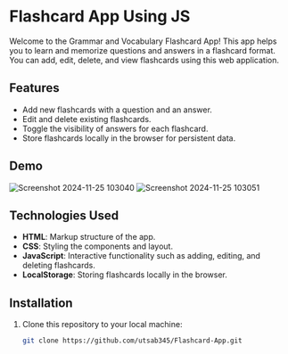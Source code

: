 # Flashcard App Using JS

Welcome to the Grammar and Vocabulary Flashcard App! This app helps you to learn and memorize questions and answers in a flashcard format. You can add, edit, delete, and view flashcards using this web application.

## Features
- Add new flashcards with a question and an answer.
- Edit and delete existing flashcards.
- Toggle the visibility of answers for each flashcard.
- Store flashcards locally in the browser for persistent data.

## Demo
![Screenshot 2024-11-25 103040](https://github.com/user-attachments/assets/ac0ce470-8a93-48ef-a94f-88ef86c86cb4)
![Screenshot 2024-11-25 103051](https://github.com/user-attachments/assets/f8a6ce9e-77cd-4684-b10a-8a0d4a5248ac)


## Technologies Used
- **HTML**: Markup structure of the app.
- **CSS**: Styling the components and layout.
- **JavaScript**: Interactive functionality such as adding, editing, and deleting flashcards.
- **LocalStorage**: Storing flashcards locally in the browser.

## Installation

1. Clone this repository to your local machine:
   ```bash
   git clone https://github.com/utsab345/Flashcard-App.git
